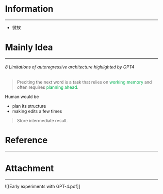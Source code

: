 # Information
---
- 微软

# Mainly Idea
---
###### 8  Limitations of autoregressive architecture highlighted by GPT4
> Preciting the next word is a task that relies on <font color="#00b050">working memory</font> and often requires <font color="#00b050">planning ahead</font>. 

Human would be 
- plan its structure
- making edits a few times

> Store intermediate result.

# Reference
---


# Attachment
---
![[Early experiments with GPT-4.pdf]]